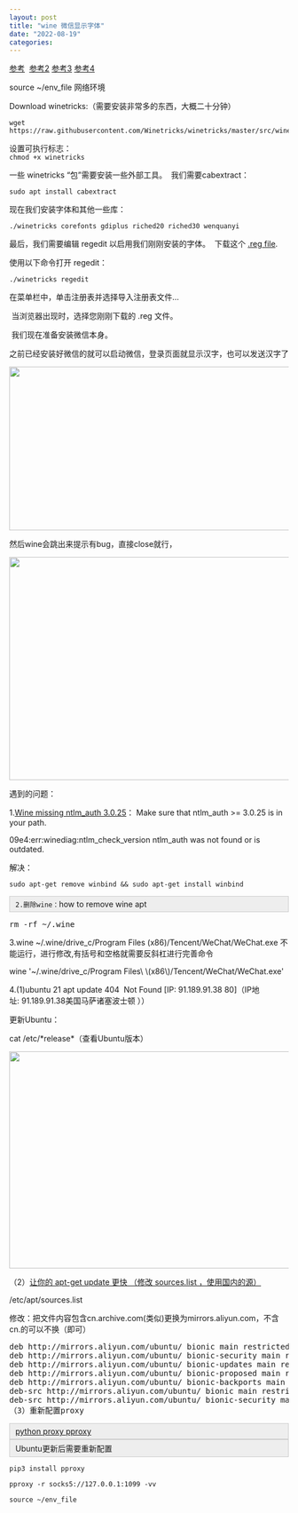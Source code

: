 ```yaml
---
layout: post
title: "wine 微信显示字体"
date: "2022-08-19"
categories: 
---
```

<p><a href="https://unix.stackexchange.com/questions/496135/chinese-characters-in-wine">参考</a>&nbsp; <a href="https://blog.csdn.net/qq_40878431/article/details/125869965?spm=1001.2101.3001.6650.1&amp;utm_medium=distribute.pc_relevant.none-task-blog-2%7Edefault%7ECTRLIST%7ERate-1-125869965-blog-120170874.t5_layer_eslanding_s_randoms&amp;depth_1-utm_source=distribute.pc_relevant.none-task-blog-2%7Edefault%7ECTRLIST%7ERate-1-125869965-blog-120170874.t5_layer_eslanding_s_randoms&amp;utm_relevant_index=2">参考2</a> <a href="https://blog.csdn.net/weixin_44022909/article/details/120170874">参考3</a> <a href="https://blog.csdn.net/qq_40878431/article/details/125869965?spm=1001.2101.3001.6650.1&amp;utm_medium=distribute.pc_relevant.none-task-blog-2%7Edefault%7ECTRLIST%7ERate-1-125869965-blog-120170874.t5_layer_eslanding_s_randoms&amp;depth_1-utm_source=distribute.pc_relevant.none-task-blog-2%7Edefault%7ECTRLIST%7ERate-1-125869965-blog-120170874.t5_layer_eslanding_s_randoms">参考4</a></p>

<p>source ~/env_file 网络环境</p>

<p>Download winetricks:（需要安装非常多的东西，大概二十分钟）</p>

<pre>
<code>wget  https://raw.githubusercontent.com/Winetricks/winetricks/master/src/winetricks</code></pre>

<pre>
设置可执行标志：
<code>chmod +x winetricks</code></pre>

<p>一些 winetricks &ldquo;包&rdquo;需要安装一些外部工具。&nbsp; 我们需要cabextract：</p>

<pre>
<code>sudo apt install cabextract
</code></pre>

<p>现在我们安装字体和其他一些库：</p>

<pre>
<code>./winetricks corefonts gdiplus riched20 riched30 wenquanyi
</code></pre>

<p>最后，我们需要编辑 regedit 以启用我们刚刚安装的字体。&nbsp; 下载这个&nbsp;<a href="https://gist.github.com/swordfeng/c3fd6b6fcf6dc7d7fa8a" rel="nofollow noreferrer">.reg file</a>.</p>

<p>使用以下命令打开 regedit：</p>

<pre>
<code>./winetricks regedit
</code></pre>

<p>在菜单栏中，单击注册表并选择导入注册表文件...</p>

<p>&nbsp;当浏览器出现时，选择您刚刚下载的 .reg 文件。</p>

<p>&nbsp;我们现在准备安装微信本身。</p>

<p>之前已经安装好微信的就可以启动微信，登录页面就显示汉字，也可以发送汉字了</p>

<p><img height="295" src="/uploads/ckeditor/pictures/298/image-20220819161152-3.png" width="590" /></p>

<p>然后wine会跳出来提示有bug，直接close就行，</p>

<p><img height="402" src="/uploads/ckeditor/pictures/299/image-20220819161237-1.png" width="604" /></p>

<p>遇到的问题：</p>

<p class="fs-headline1 ow-break-word mb8 flex--item fl1" itemprop="name">1.<a class="question-hyperlink" href="https://askubuntu.com/questions/1090094/wine-missing-ntlm-auth-3-0-25">Wine missing ntlm_auth 3.0.25</a>： Make sure that ntlm_auth &gt;= 3.0.25 is in your path.</p>

<p class="fs-headline1 ow-break-word mb8 flex--item fl1" itemprop="name">09e4:err:winediag:ntlm_check_version ntlm_auth was not found or is outdated.</p>

<p class="fs-headline1 ow-break-word mb8 flex--item fl1" itemprop="name">解决：</p>

<pre>
<code>sudo apt-get remove winbind &amp;&amp; sudo apt-get install winbind</code></pre>

<div style="background:#eeeeee;border:1px solid #cccccc;padding:5px 10px;"><code>2.删除wine：</code>how to remove wine apt</div>

<pre data-slot-rendered-dynamic="true">
rm -rf ~/.wine</pre>

<p>3.wine ~/.wine/drive_c/Program Files (x86)/Tencent/WeChat/WeChat.exe 不能运行，进行修改,有括号和空格就需要反斜杠进行完善命令</p>

<p>wine &#39;~/.wine/drive_c/Program Files\ \(x86\)/Tencent/WeChat/WeChat.exe&#39;</p>

<p>4.(1)ubuntu 21 apt update 404&nbsp; Not Found [IP: 91.189.91.38 80]（<span class="c-gap-right">IP地址:&nbsp;91.189.91.38</span>美国马萨诸塞波士顿 ））</p>

<p>更新Ubuntu：</p>

<p>cat /etc/*release*（查看Ubuntu版本）</p>

<p><img height="391" src="/uploads/ckeditor/pictures/296/image-20220819160920-1.png" width="967" /></p>

<p>（2）<a href="http://siwei.me/blog/posts/apt-get-update-sources-list">让你的 apt-get update 更快 （修改 sources.list ，使用国内的源） </a></p>

<p>/etc/apt/sources.list</p>

<p>修改：把文件内容包含cn.archive.com(类似)更换为<span class="hljs-url">mirrors.aliyun.com，不含cn.的可以不换（即可）</span></p>

<pre class="hljs nginx">
<span class="hljs-title">deb</span> <span class="hljs-url">http://mirrors.aliyun.com/ubuntu/</span> bionic main restricted universe multiverse
deb <span class="hljs-url">http://mirrors.aliyun.com/ubuntu/</span> bionic-security main restricted universe multiverse
deb <span class="hljs-url">http://mirrors.aliyun.com/ubuntu/</span> bionic-updates main restricted universe multiverse
deb <span class="hljs-url">http://mirrors.aliyun.com/ubuntu/</span> bionic-proposed main restricted universe multiverse
deb <span class="hljs-url">http://mirrors.aliyun.com/ubuntu/</span> bionic-backports main restricted universe multiverse
deb-src <span class="hljs-url">http://mirrors.aliyun.com/ubuntu/</span> bionic main restricted universe multiverse
deb-src <span class="hljs-url">http://mirrors.aliyun.com/ubuntu/</span> bionic-security main restricted universe multiverse
（3）重新配置proxy
</pre>

<div style="background:#eeeeee;border:1px solid #cccccc;padding:5px 10px;"><a href="http://siwei.me/blog/posts/linux-python-proxy-pproxy-https-socks5-docker-socks5-proxy-apt-get-curl-wget">python proxy pproxy </a></div>

<div style="background:#eeeeee;border:1px solid #cccccc;padding:5px 10px;">Ubuntu更新后需要重新配置</div>

<pre>
<code>pip3 install pproxy

pproxy -r socks5://127.0.0.1:1099 -vv

source ~/env_file</code></pre>

